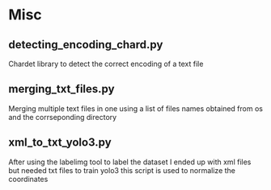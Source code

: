 # Misc

## detecting_encoding_chard.py
Chardet library to detect the correct encoding of a text file

## merging_txt_files.py
Merging multiple text files in one using a list of files names obtained from os and the corrseponding directory

## xml_to_txt_yolo3.py
After using the labelimg tool to label the dataset I ended up with xml files but needed txt files to train yolo3
this script is used to normalize the coordinates  
